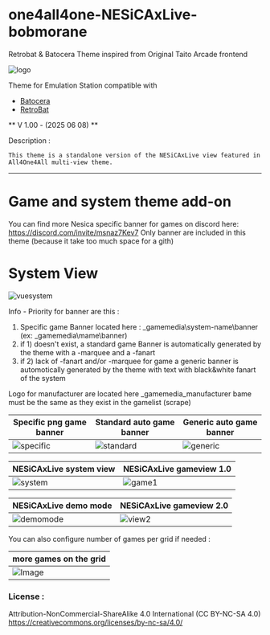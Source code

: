 # one4all4one-NESiCAxLive-bobmorane
Retrobat & Batocera Theme inspired from Original Taito Arcade frontend

![logo](https://github.com/user-attachments/assets/11af117c-b05a-4844-9655-691a2daa64c5)

Theme for Emulation Station compatible with
- [Batocera](https://batocera.org/)
- [RetroBat](https://www.retrobat.org/)

** V 1.00 - (2025 06 08) ** 

Description :

    This theme is a standalone version of the NESiCAxLive view featured in All4One4All multi-view theme.

---  

# Game and system theme add-on
You can find more Nesica specific banner for games on discord here: https://discord.com/invite/msnaz7Kev7 Only banner are included in this theme (because it take too much space for a gith)

# System View
![vuesystem](https://github.com/user-attachments/assets/bf0e0c66-0563-445f-a2e6-23a4f2f465cf)

Info - Priority for banner are this : 
1) Specific game Banner located here : _gamemedia\system-name\banner (ex: _gamemedia\mame\banner)
2) if 1) doesn't exist, a standard game Banner is automatically generated by the theme with a -marquee and a -fanart
3) if 2) lack of -fanart and/or -marquee for game a generic banner is automotically generated by the theme with text with black&white fanart of the system

Logo for manufacturer are located here _gamemedia\_manufacturer bame must be the same as they exist in the gamelist (scrape)

| Specific png game banner  | Standard auto game banner | Generic auto game banner |
| ------------- | ------------- | ------------- |
| ![specific](https://github.com/user-attachments/assets/32a7e3a5-d69b-42d4-8e27-fa624feb31fb)  | ![standard](https://github.com/user-attachments/assets/c4350b94-6aa3-4948-a694-4c7ed8716b75)  | ![generic](https://github.com/user-attachments/assets/57e808ea-ce27-4593-b13a-111fbea5308e)  | 

| NESiCAxLive system view | NESiCAxLive gameview 1.0
| ------------- | ------------- |
| ![system](https://github.com/user-attachments/assets/3e17bcfd-a535-4910-84d6-8a9b8ddd5992)  | ![game1](https://github.com/user-attachments/assets/1f3897ed-f780-4c26-a5be-19391e74ab94)  | 

| NESiCAxLive demo mode | NESiCAxLive gameview 2.0
| ------------- | ------------- |
| ![demomode](https://github.com/user-attachments/assets/c072546d-4373-450c-b7f0-c10d18974575)  | ![view2](https://github.com/user-attachments/assets/043d9544-0830-42c3-b98a-cf7dd046ff85)  | 

You can also configure number of games per grid if needed :

| more games on the grid |
| ------------- |
| ![Image](https://github.com/user-attachments/assets/5fc1a862-7dae-41e9-b190-a3faf15feb1e)  |



### License :
Attribution-NonCommercial-ShareAlike 4.0 International (CC BY-NC-SA 4.0)  
https://creativecommons.org/licenses/by-nc-sa/4.0/
